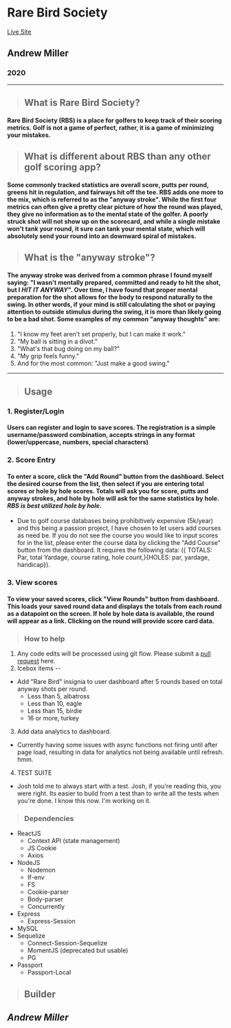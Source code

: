 # Rare Bird Society
[Live Site](http://birdiehunter.herokuapp.com/)
## Andrew Miller
### 2020
***
> ## What is Rare Bird Society?
#### Rare Bird Society (RBS) is a place for golfers to keep track of their scoring metrics. Golf is not a game of perfect, rather, it is a game of minimizing your mistakes.
> ## What is different about RBS than any other golf scoring app?
#### Some commonly tracked statistics are overall score, putts per round, greens hit in regulation, and fairways hit off the tee. RBS adds one more to the mix, which is referred to as the "anyway stroke". While the first four metrics can often give a pretty clear picture of how the round was played, they give no information as to the mental state of the golfer. A poorly struck shot will not show up on the scorecard, and while a single mistake won't tank your round, it sure can tank your mental state, which will absolutely send your round into an downward spiral of mistakes.
> ## What is the "anyway stroke"?
#### The anyway stroke was derived from a common phrase I found myself saying: "I wasn't mentally prepared, committed and ready to hit the shot, but I *HIT IT __ANYWAY__*". Over time, I have found that proper mental preparation for the shot allows for the body to respond naturally to the swing. In other words, if your mind is still calculating the shot or paying attention to outside stimulus during the swing, it is more than likely going to be a bad shot. Some examples of my common "anyway thoughts" are:
1. "I know my feet aren't set properly, but I can make it work."
2. "My ball is sitting in a divot."
3. "What's that bug doing on my ball?"
4. "My grip feels funny."
5. And for the most common: "Just make a good swing."
***
> ## Usage
### 1. Register/Login
#### Users can register and login to save scores. The registration is a simple username/password combination, accepts strings in any format (lower/uppercase, numbers, special characters)
### 2. Score Entry
#### To enter a score, click the "Add Round" button from the dashboard. Select the desired course from the list, then select if you are entering total scores or hole by hole scores. Totals will ask you for score, putts and anyway strokes, and hole by hole will ask for the same statistics by hole. __*RBS is best utilized hole by hole.*__
* Due to golf course databases being prohibitively expensive (5k/year) and this being a passion project, I have chosen to let users add courses as need be. If you do not see the course you would like to input scores for in the list, please enter the course data by clicking the "Add Course" button from the dashboard. It requires the following data: ({ TOTALS: Par, total Yardage, course rating, hole count,}{HOLES: par, yardage, handicap}). 
### 3. View scores
#### To view your saved scores, click "View Rounds" button from dashboard. This loads your saved round data and displays the totals from each round as a datapoint on the screen. If hole by hole data is available, the round will appear as a link. Clicking on the round will provide score card data.
> ### How to help
1. Any code edits will be processed using git flow. Please submit a [pull request](https://github.com/jazznerd206/Golf_App/pulls) here.
2. Icebox items --
* Add "Rare Bird" insignia to user dashboard after 5 rounds based on total anyway shots per round.
  * Less than 5, albatross
  * Less than 10, eagle
  * Less than 15, birdie
  * 16 or more, turkey
3. Add data analytics to dashboard.
* Currently having some issues with async functions not firing until after page load, resulting in data for analytics not being available until refresh. hmm.
4. TEST SUITE
* Josh told me to always start with a test. Josh, if you're reading this, you were right. Its easier to build from a test than to write all the tests when you're done. I know this now. I'm working on it.
> ### Dependencies
* ReactJS
  * Context API (state management)
  * JS Cookie
  * Axios
* NodeJS
  * Nodemon
  * If-env
  * FS
  * Cookie-parser
  * Body-parser
  * Concurrently
* Express
  * Express-Session
* MySQL
* Sequelize
  * Connect-Session-Sequelize
  * MomentJS (deprecated but usable)
  * PG
* Passport
  * Passport-Local
> ## Builder
## __*Andrew Miller*__
